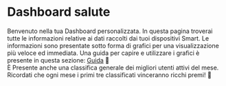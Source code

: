 # Dashboard salute
Benvenuto nella tua Dashboard personalizzata. 
In questa pagina troverai tutte le informazioni relative ai dati raccolti dai tuoi dispositivi Smart.
Le informazioni sono presentate sotto forma di grafici per una visualizzazione più veloce ed immediata. Una guida per capire e utilizzare i grafici è presente in questa sezione: [Guida](Guida.md) 📖                          
È Presente anche una classifica generale dei migliori utenti attivi del mese. Ricordati che ogni mese i primi tre classificati vinceranno ricchi premi! 🎁

